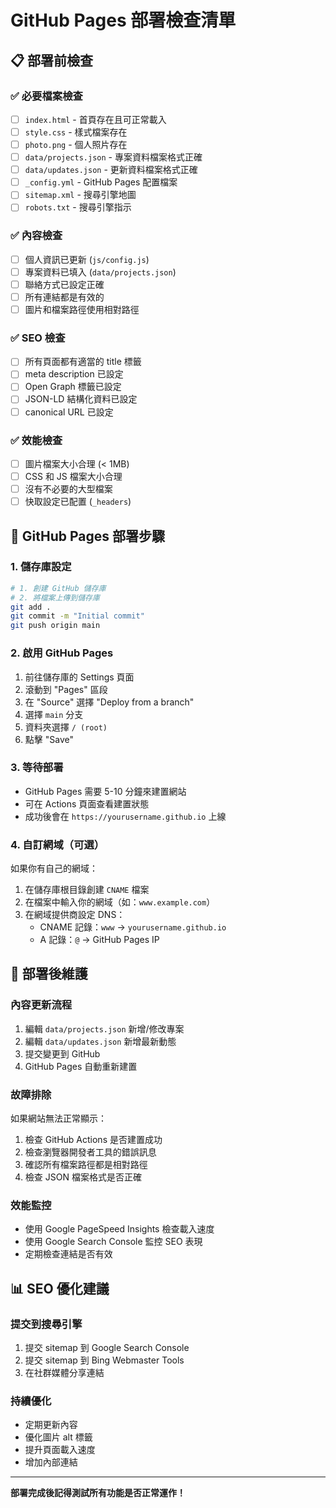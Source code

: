 # GitHub Pages 部署檢查清單

## 📋 部署前檢查

### ✅ 必要檔案檢查
- [ ] `index.html` - 首頁存在且可正常載入
- [ ] `style.css` - 樣式檔案存在
- [ ] `photo.png` - 個人照片存在
- [ ] `data/projects.json` - 專案資料檔案格式正確
- [ ] `data/updates.json` - 更新資料檔案格式正確
- [ ] `_config.yml` - GitHub Pages 配置檔案
- [ ] `sitemap.xml` - 搜尋引擎地圖
- [ ] `robots.txt` - 搜尋引擎指示

### ✅ 內容檢查
- [ ] 個人資訊已更新 (`js/config.js`)
- [ ] 專案資料已填入 (`data/projects.json`)
- [ ] 聯絡方式已設定正確
- [ ] 所有連結都是有效的
- [ ] 圖片和檔案路徑使用相對路徑

### ✅ SEO 檢查
- [ ] 所有頁面都有適當的 title 標籤
- [ ] meta description 已設定
- [ ] Open Graph 標籤已設定
- [ ] JSON-LD 結構化資料已設定
- [ ] canonical URL 已設定

### ✅ 效能檢查
- [ ] 圖片檔案大小合理 (< 1MB)
- [ ] CSS 和 JS 檔案大小合理
- [ ] 沒有不必要的大型檔案
- [ ] 快取設定已配置 (`_headers`)

## 🚀 GitHub Pages 部署步驟

### 1. 儲存庫設定
```bash
# 1. 創建 GitHub 儲存庫
# 2. 將檔案上傳到儲存庫
git add .
git commit -m "Initial commit"
git push origin main
```

### 2. 啟用 GitHub Pages
1. 前往儲存庫的 Settings 頁面
2. 滾動到 "Pages" 區段
3. 在 "Source" 選擇 "Deploy from a branch"
4. 選擇 `main` 分支
5. 資料夾選擇 `/ (root)`
6. 點擊 "Save"

### 3. 等待部署
- GitHub Pages 需要 5-10 分鐘來建置網站
- 可在 Actions 頁面查看建置狀態
- 成功後會在 `https://yourusername.github.io` 上線

### 4. 自訂網域（可選）
如果你有自己的網域：
1. 在儲存庫根目錄創建 `CNAME` 檔案
2. 在檔案中輸入你的網域（如：`www.example.com`）
3. 在網域提供商設定 DNS：
   - CNAME 記錄：`www` → `yourusername.github.io`
   - A 記錄：`@` → GitHub Pages IP

## 🔧 部署後維護

### 內容更新流程
1. 編輯 `data/projects.json` 新增/修改專案
2. 編輯 `data/updates.json` 新增最新動態
3. 提交變更到 GitHub
4. GitHub Pages 自動重新建置

### 故障排除
如果網站無法正常顯示：
1. 檢查 GitHub Actions 是否建置成功
2. 檢查瀏覽器開發者工具的錯誤訊息
3. 確認所有檔案路徑都是相對路徑
4. 檢查 JSON 檔案格式是否正確

### 效能監控
- 使用 Google PageSpeed Insights 檢查載入速度
- 使用 Google Search Console 監控 SEO 表現
- 定期檢查連結是否有效

## 📊 SEO 優化建議

### 提交到搜尋引擎
1. 提交 sitemap 到 Google Search Console
2. 提交 sitemap 到 Bing Webmaster Tools
3. 在社群媒體分享連結

### 持續優化
- 定期更新內容
- 優化圖片 alt 標籤
- 提升頁面載入速度
- 增加內部連結

---

**部署完成後記得測試所有功能是否正常運作！**
